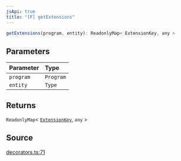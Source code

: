 ```yaml
---
jsApi: true
title: "[F] getExtensions"
---
```


```ts
getExtensions(program, entity): ReadonlyMap< ExtensionKey, any >
```

## Parameters

| Parameter | Type      |
| :-------- | :-------- |
| `program` | `Program` |
| `entity`  | `Type`    |

## Returns

`ReadonlyMap`< [`ExtensionKey`](Type.ExtensionKey.md), `any` \>

## Source

[decorators.ts:71](https://github.com/markcowl/cadl/blob/1a6d2b70/packages/openapi/src/decorators.ts#L71)

